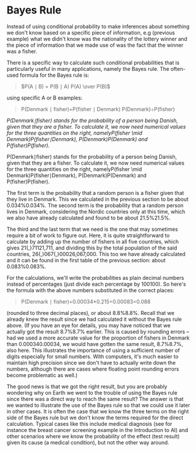 # Bayes Rule

Instead of using conditional probability to make inferences about something we don't know based on a specific piece of information, e.g (previous example) what we didn't know was the nationality of the lottery winner and the piece of information that we made use of was the fact that the winner was a fisher.

There is a specific way to calculate such conditional probabilities that is particularly useful in many applications, namely the Bayes rule. The often-used formula for the Bayes rule is:

> $P(A ∣ B) = P(B ∣ A) P(A) \over P(B)$

using specific A or B examples:
> P(Denmark ∣ fisher)=P(fisher ∣ Denmark) P(Denmark)÷P(fisher)

*P(Denmark∣fisher) stands for the probability of a person being Danish, given that they are a fisher. To calculate it, we now need numerical values for the three quantities on the right, namelyP(fisher \mid Denmark)P(fisher∣Denmark), P(Denmark)P(Denmark) and P(fisher)P(fisher).*

P(Denmark∣fisher) stands for the probability of a person being Danish, given that they are a fisher. To calculate it, we now need numerical values for the three quantities on the right, namelyP(fisher \mid Denmark)P(fisher∣Denmark), P(Denmark)P(Denmark) and P(fisher)P(fisher).

The first term is the probability that a random person is a fisher given that they live in Denmark. This we calculated in the previous section to be about 0.034\%0.034%. The second term is the probability that a random person lives in Denmark, considering the Nordic countries only at this time, which we also have already calculated and found to be about 21.5\%21.5%.

The third and the last term that we need is the one that may sometimes require a bit of work to figure out. Here, it is quite straightforward to calculate by adding up the number of fishers in all five countries, which gives 21{,}71121,711, and dividing this by the total population of the said countries, 26{,}067{,}00026,067,000. This too we have already calculated and it can be found in the first table of the previous section: about 0.083\%0.083%.

For the calculations, we'll write the probabilities as plain decimal numbers instead of percentages (just divide each percentage by 100100). So here's the formula with the above numbers substituted in the correct places:

> P(Denmark ∣ fisher)=0.00034×0.215÷0.00083=0.088

(rounded to three decimal places), or about 8.8\%8.8%. Recall that we already knew the result since we had calculated it without the Bayes rule above. (If you have an eye for details, you may have noticed that we actually got the result 8.7\%8.7% earlier. This is caused by rounding errors – had we used a more accurate value for the proportion of fishers in Denmark than 0.000340.00034, we would have gotten the same result, 8.7\%8.7%, also here. This illustrates the importance of using a sufficient number of digits especially for small numbers. With computers, it's much easier to maintain high precision since we don't have to actually write down the numbers, although there are cases where floating point rounding errors become problematic as well.)

The good news is that we got the right result, but you are probably wondering why on Earth we went to the trouble of using the Bayes rule since there was a direct way to reach the same result? The answer is that we wanted to illustrate the use of the Bayes rule so that we could use it later in other cases. It is often the case that we know the three terms on the right side of the Bayes rule but we don't know the terms required for the direct calculation. Typical cases like this include medical diagnosis (see for instance the breast cancer screening example in the Introduction to AI) and other scenarios where we know the probability of the effect (test result) given its cause (a medical condition), but not the other way around.
